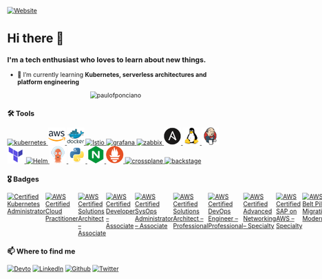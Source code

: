 [![Website](https://img.shields.io/website?label=dev.to/paulofponciano&style=for-the-badge&url=http%3A%2F%2Fdev.to/paulofponciano)](https://dev.to/paulofponciano)

<h1 align="left">Hi there 👋</h1>
<h3 align="left">I'm a tech enthusiast who loves to learn about new things.</h3>

- 🌱 I’m currently learning **Kubernetes, serverless architectures and platform engineering**

<div style = "text-align: center">
  <!--<img height="170em" src="https://github-readme-stats.vercel.app/api?username=paulofponciano&theme=onedark&hide_border=false&include_all_commits=true&count_private=true"/>-->
  <!--<img height="170em" src="https://github-readme-streak-stats.herokuapp.com/?user=paulofponciano&theme=shadow_blue&hide_border=false"/>-->
  <img height="170em" src="https://github-readme-stats.vercel.app/api/top-langs?username=paulofponciano&show_icons=true&locale=en&layout=compact&theme=shadow_blue&hide_border=false" alt="paulofponciano" />
</div>

<h3 align="left">🛠️ Tools</h3>
<p align="left">
<a href="https://kubernetes.io" target="_blank" rel="noreferrer"> <img src="https://www.vectorlogo.zone/logos/kubernetes/kubernetes-icon.svg" alt="kubernetes" width="40" height="40"/> </a>
<a href="https://aws.amazon.com" target="_blank" rel="noreferrer"> <img src="https://raw.githubusercontent.com/devicons/devicon/master/icons/amazonwebservices/amazonwebservices-original-wordmark.svg" alt="aws" width="40" height="40"/> </a> 
<a href="https://www.docker.com/" target="_blank" rel="noreferrer"> <img src="https://raw.githubusercontent.com/devicons/devicon/master/icons/docker/docker-original-wordmark.svg" alt="docker" width="40" height="40"/> </a>
<a href="https://istio.io" target="_blank" rel="noreferrer"> <img src="https://www.vectorlogo.zone/logos/istioio/istioio-icon.svg" alt="Istio" width="40" height="40"/> </a>
<a href="https://grafana.com" target="_blank" rel="noreferrer"> <img src="https://www.vectorlogo.zone/logos/grafana/grafana-icon.svg" alt="grafana" width="40" height="40"/> </a>
<a href="https://www.zabbix.com/" target="_blank" rel="noreferrer"> <img src="https://www.vectorlogo.zone/logos/zabbix/zabbix-icon.svg" alt="zabbix" width="40" height="40"/> </a>
<a href="https://www.ansible.com/" target="_blank" rel="noreferrer"> <img src="https://github.com/devicons/devicon/blob/master/icons/ansible/ansible-original.svg" alt="ansible" width="40" height="40"/> </a> 
<a href="https://www.linux.org/" target="_blank" rel="noreferrer"> <img src="https://raw.githubusercontent.com/devicons/devicon/master/icons/linux/linux-original.svg" alt="linux" width="40" height="40"/> </a>
<a href="https://www.jenkins.io/" target="_blank" rel="noreferrer"> <img src="https://github.com/devicons/devicon/blob/master/icons/jenkins/jenkins-original.svg" alt="jenkins" width="40" height="40"/> </a>
<a href="https://www.terraform.io/" target="_blank" rel="noreferrer"> <img src="https://github.com/devicons/devicon/blob/master/icons/terraform/terraform-original.svg" alt="terraform" width="40" height="40"/> </a>
<a href="https://helm.sh/" target="_blank" rel="noreferrer"> <img src="https://www.vectorlogo.zone/logos/helmsh/helmsh-icon.svg" alt="Helm" width="40" height="40"/> </a>
<a href="https://argoproj.github.io/cd/" target="_blank" rel="noreferrer"> <img src="https://github.com/devicons/devicon/blob/master/icons/argocd/argocd-original.svg" alt="argocd" width="40" height="40"/> </a>
<!-- <a href="https://go.dev/" target="_blank" rel="noreferrer"> <img src="https://github.com/devicons/devicon/blob/master/icons/go/go-original.svg" alt="go" width="40" height="40"/> </a> -->
<a href="https://www.python.org/" target="_blank" rel="noreferrer"> <img src="https://github.com/devicons/devicon/blob/master/icons/python/python-original.svg" alt="python" width="40" height="40"/> </a>
<a href="https://www.nginx.com/" target="_blank" rel="noreferrer"> <img src="https://github.com/devicons/devicon/blob/master/icons/nginx/nginx-original.svg" alt="nginx" width="40" height="40"/> </a>
<a href="https://prometheus.io/" target="_blank" rel="noreferrer"> <img src="https://github.com/devicons/devicon/blob/master/icons/prometheus/prometheus-original.svg" alt="prometheus" width="40" height="40"/> </a>
<a href="https://www.crossplane.io/" target="_blank" rel="noreferrer"> <img src="https://github.com/crossplane/artwork/blob/master/logo/icon.svg" alt="crossplane" width="40" height="40"/> </a>
<a href="https://backstage.io/" target="_blank" rel="noreferrer"> <img src="https://backstage.io/logo_assets/svg/Icon_Gradient.svg" alt="backstage" width="40" height="40"/> </a>
</p>

<h3>🎖 Badges</h3>

<div class="row">
    <div class="coluna">
        <div style="display: flex"><br>
            <a href='https://www.credly.com/badges/f37b15b4-4191-40fa-b3fd-de38abe2f9ea'><img
                    align="center" alt="Certified Kubernetes Administrator" height="120" width="120"
                    src="https://images.credly.com/size/340x340/images/8b8ed108-e77d-4396-ac59-2504583b9d54/cka_from_cncfsite__281_29.png">
            </a>
            <a href='https://www.credly.com/badges/1d19edd7-6663-4286-9bb5-6f7a9cdc35aa'><img
                    align="center" alt="AWS Certified Cloud Practitioner" height="110" width="110"
                    src="https://images.credly.com/size/340x340/images/00634f82-b07f-4bbd-a6bb-53de397fc3a6/image.png">
            </a>
            <a href='https://www.credly.com/badges/785b299e-0983-4f80-b927-e77dff832d11'><img
                    align="center" alt="AWS Certified Solutions Architect – Associate" height="110" width="110"
                    src="https://images.credly.com/size/600x600/images/0e284c3f-5164-4b21-8660-0d84737941bc/image.png">
            </a>
            <a href='https://www.credly.com/badges/0e84cbcc-db81-455d-8f23-6f48f7cb078c'><img
                    align="center" alt="AWS Certified Developer – Associate" height="110" width="110"
                    src="https://images.credly.com/size/340x340/images/b9feab85-1a43-4f6c-99a5-631b88d5461b/image.png">
            </a>
            <a href='https://www.credly.com/badges/de5a2ab3-cf5c-4c2d-8299-dfb21f9faaba'><img
                    align="center" alt="AWS Certified SysOps Administrator – Associate" height="110" width="110"
                    src="https://images.credly.com/size/3100x3100/images/f0d3fbb9-bfa7-4017-9989-7bde8eaf42b1/image.png">
            </a>
            <a href='https://www.credly.com/badges/aaa4bedf-ff01-4089-9d31-4b337da019ae'><img
                    align="center" alt="AWS Certified Solutions Architect – Professional" height="110" width="110"
                    src="https://images.credly.com/size/3100x3100/images/2d84e428-9078-49b6-a804-13c15383d0de/image.png">
            </a>
            <a href='https://www.credly.com/badges/aaa4bedf-ff01-4089-9d31-4b337da019ae'><img
                    align="center" alt="AWS Certified DevOps Engineer – Professional" height="110" width="110"
                    src="https://images.credly.com/size/340x340/images/bd31ef42-d460-493e-8503-39592aaf0458/image.png">
            </a>
            <a href='https://www.credly.com/badges/bc0787a9-a57d-4e94-b5b9-dd5b74697e8b'><img
                    align="center" alt="AWS Certified Advanced Networking – Specialty" height="110" width="110"
                    src="https://images.credly.com/size/3100x3100/images/4d08274f-64c1-495e-986b-3143f51b1371/image.png">
            </a>
            <a href='https://www.credly.com/badges/31efa268-e5c6-47b2-a181-049e29f233df'><img
                    align="center" alt="AWS Certified SAP on AWS – Specialty" height="110" width="110"
                    src="https://images.credly.com/size/3100x3100/images/57bb7f6a-441f-4356-a2f1-7693227a475e/image.png">
            </a>
            <a href='https://www.credly.com/badges/66138047-d412-4f81-8dbb-a1442449d88a'><img
                    align="center" alt="AWS Black Belt Pilot - Migration & Modernization" height="110" width="110"
                    src="https://images.credly.com/images/78826894-559c-4df4-b471-80f0ef79a195/image.png">
            </a>
</div>

<h3>📫 Where to find me</h3>
<p><a href="https://dev.to/paulofponciano/" target="_blank"><img alt="Devto" src="https://img.shields.io/badge/dev.to-0A0A0A?style=for-the-badge&logo=devdotto&logoColor=white" /></a>
<a href="https://www.linkedin.com/in/paulofponciano" target="_blank"><img alt="LinkedIn" src="https://img.shields.io/badge/linkedin-%230077B5.svg?&style=for-the-badge&logo=linkedin&logoColor=white" /></a>
<a href="https://github.com/paulofponciano/" target="_blank"><img alt="Github" src="https://img.shields.io/badge/GitHub-%2312100E.svg?&style=for-the-badge&logo=Github&logoColor=white" /></a> 
<a href="https://twitter.com/poncianopaulof" target="_blank"><img alt="Twitter" src="https://img.shields.io/badge/twitter-%231DA1F2.svg?&style=for-the-badge&logo=twitter&logoColor=white" /></a> 
</p>
